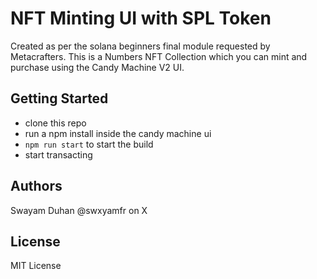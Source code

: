# NFT Minting UI with SPL Token
Created as per the solana beginners final module requested by Metacrafters. This is a Numbers NFT Collection which you can mint and purchase using the Candy Machine V2 UI.

## Getting Started
- clone this repo
- run a npm install inside the candy machine ui
- `npm run start` to start the build
- start transacting

## Authors
Swayam Duhan
@swxyamfr on X

## License
MIT License

